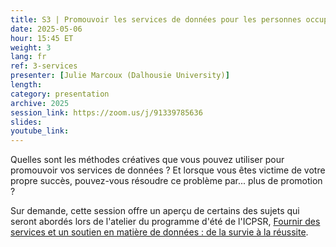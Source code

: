 ```yaml
---
title: S3 | Promouvoir les services de données pour les personnes occupées qui n'ont pas besoin de travailler davantage
date: 2025-05-06
hour: 15:45 ET
weight: 3
lang: fr
ref: 3-services
presenter: [Julie Marcoux (Dalhousie University)]
length:
category: presentation
archive: 2025
session_link: https://zoom.us/j/91339785636
slides: 
youtube_link:
---
```

Quelles sont les méthodes créatives que vous pouvez utiliser pour promouvoir vos services de données ? Et lorsque vous êtes victime de votre propre succès, pouvez-vous résoudre ce problème par... plus de promotion ? <!--more-->

Sur demande, cette session offre un aperçu de certains des sujets qui seront abordés lors de l'atelier du programme d'été de l'ICPSR, [Fournir des services et un soutien en matière de données : de la survie à la réussite](https://www.icpsr.umich.edu/web/about/cms/6129).

